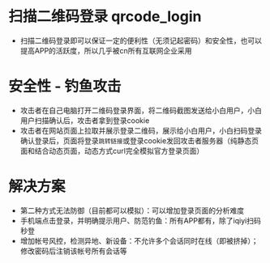 # 扫描二维码登录 qrcode_login
- 扫描二维码登录即可以保证一定的便利性（无须记起密码）和安全性，也可以提高APP的活跃度，所以几乎被cn所有互联网企业采用


# 安全性 - 钓鱼攻击
- 攻击者在自己电脑打开二维码登录界面，将二维码截图发送给小白用户，小白用户扫描确认后，攻击者拿到登录cookie
- 攻击者在网站页面上拉取并展示登录二维码，展示给小白用户，小白扫码登录确认登录后，页面将登录`跳转链接`或登录cookie发回攻击者服务器（纯静态页面和结合动态页面，动态方式curl完全模拟官方登录页面）

# 解决方案
- 第二种方式无法防御（目前都可以模拟）：可以增加登录页面的分析难度
- 手机端点击登录，并明确提示用户、防范钓鱼：所有APP都有，除了iqiyi扫码秒登
- 增加帐号风控，检测异地、新设备：不允许多个会话同时在线（即被挤掉）；修改密码后注销该帐号所有会话等
